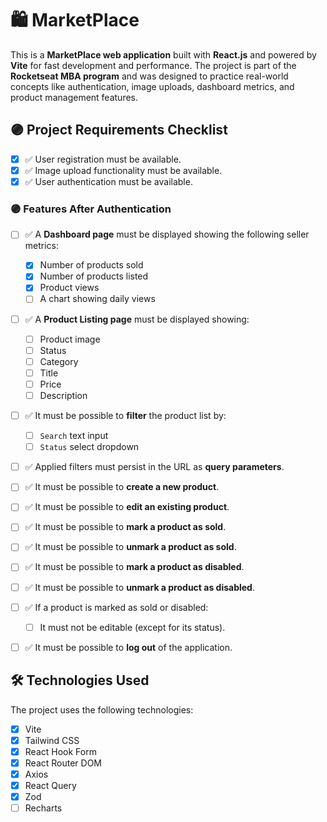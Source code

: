 # 🛍️ MarketPlace

This is a **MarketPlace web application** built with **React.js** and powered by **Vite** for fast development and performance.
The project is part of the **Rocketseat MBA program** and was designed to practice real-world concepts like authentication, image uploads, dashboard metrics, and product management features.


## 🟣 Project Requirements Checklist

- [x] ✅ User registration must be available.
- [x] ✅ Image upload functionality must be available.
- [x] ✅ User authentication must be available.

### 🟣 Features After Authentication

- [ ] ✅ A **Dashboard page** must be displayed showing the following seller metrics:
  - [x] Number of products sold
  - [x] Number of products listed
  - [x] Product views
  - [ ] A chart showing daily views

- [ ] ✅ A **Product Listing page** must be displayed showing:
  - [ ] Product image
  - [ ] Status
  - [ ] Category
  - [ ] Title
  - [ ] Price
  - [ ] Description

- [ ] ✅ It must be possible to **filter** the product list by:
  - [ ] `Search` text input
  - [ ] `Status` select dropdown

- [ ] ✅ Applied filters must persist in the URL as **query parameters**.
- [ ] ✅ It must be possible to **create a new product**.
- [ ] ✅ It must be possible to **edit an existing product**.
- [ ] ✅ It must be possible to **mark a product as sold**.
- [ ] ✅ It must be possible to **unmark a product as sold**.
- [ ] ✅ It must be possible to **mark a product as disabled**.
- [ ] ✅ It must be possible to **unmark a product as disabled**.
- [ ] ✅ If a product is marked as sold or disabled:
  - [ ] It must not be editable (except for its status).
- [ ] ✅ It must be possible to **log out** of the application.


## 🛠️ Technologies Used

The project uses the following technologies:

- [x] Vite
- [x] Tailwind CSS
- [x] React Hook Form
- [x] React Router DOM
- [x] Axios
- [x] React Query
- [x] Zod
- [ ] Recharts
